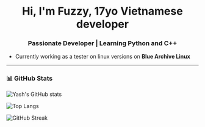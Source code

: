<h1 align="center">Hi, I'm Fuzzy, 17yo Vietnamese developer </h1>
<h3 align="center">Passionate Developer | Learning Python and C++</h3>

- Currently working as a tester on linux versions on **Blue Archive Linux**

---

### 📊 GitHub Stats

![Yash's GitHub stats](https://github-readme-stats.vercel.app/api?username=WatashiFuzzy&show_icons=true&theme=radical)

![Top Langs](https://github-readme-stats.vercel.app/api/top-langs/?username=WatashiFuzzy&layout=compact&theme=radical)

![GitHub Streak](https://github-readme-streak-stats.herokuapp.com/?user=WatashiFuzzy&theme=radical)
